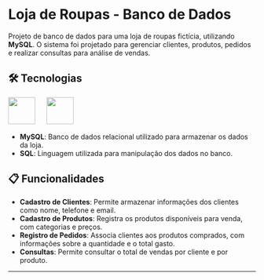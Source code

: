 # Loja de Roupas - Banco de Dados

Projeto de banco de dados para uma loja de roupas fictícia, utilizando **MySQL**. O sistema foi projetado para gerenciar clientes, produtos, pedidos e realizar consultas para análise de vendas.

## 🛠 Tecnologias
<div align="left">
  <img width="55" src="https://cdn.jsdelivr.net/gh/devicons/devicon@latest/icons/mysql/mysql-original.svg" />
  <img width="15"/>
  <img width="55" src="https://cdn.jsdelivr.net/gh/devicons/devicon@latest/icons/sqldeveloper/sqldeveloper-original.svg" />
</div>

- **MySQL**: Banco de dados relacional utilizado para armazenar os dados da loja.
- **SQL**: Linguagem utilizada para manipulação dos dados no banco.

## 📋 Funcionalidades

- **Cadastro de Clientes**: Permite armazenar informações dos clientes como nome, telefone e email.
- **Cadastro de Produtos**: Registra os produtos disponíveis para venda, com categorias e preços.
- **Registro de Pedidos**: Associa clientes aos produtos comprados, com informações sobre a quantidade e o total gasto.
- **Consultas**: Permite consultar o total de vendas por cliente e por produto.


---
